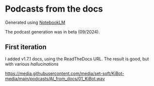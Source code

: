 # Podcasts from the docs

Generated using [NotebookLM](https://notebooklm.google.com/)

The podcast generation was in beta (09/2024).

## First iteration

I added v1.7.1 docs, using the ReadTheDocs URL.
The result is good, but with various *hallucinations*

https://media.githubusercontent.com/media/set-soft/KiBot-media/main/podcasts/AI_from_docs/01_KiBot.wav
